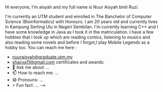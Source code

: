 Hi everyone, I'm aisyah and my full name is Nuur Aisyah binti Ruzi.

I'm currently an UTM student and enrolled in The Banchelor of Computer Science (Bioinformatics) with Honours.
I am 20 years old and currently lives in Kampung Serting Ulu in Negeri Sembilan.
I'm currently learning C++ and I have some knowledge in Java as I took it in the matriculation.
I have a few hobbies that I took up which are reading comics, listening to musics and also reading some novels and before I forgot,I play Mobile Legends as a hobby too.
You can reach me here :
  - nuuraisyah@graduate.utm.my
  - shacya11@gmail.com
certificates and awards:
- 💬 Ask me about ...
- 📫 How to reach me: ...
- 😄 Pronouns: ...
- ⚡ Fun fact: ...
-->
